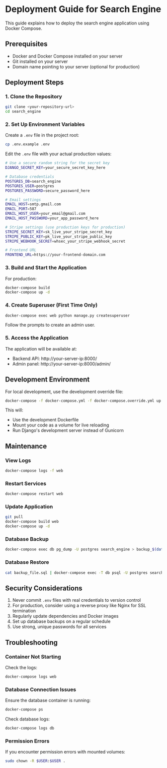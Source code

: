 # Deployment Guide for Search Engine

This guide explains how to deploy the search engine application using Docker Compose.

## Prerequisites

- Docker and Docker Compose installed on your server
- Git installed on your server
- Domain name pointing to your server (optional for production)

## Deployment Steps

### 1. Clone the Repository

```bash
git clone <your-repository-url>
cd search_engine
```

### 2. Set Up Environment Variables

Create a `.env` file in the project root:

```bash
cp .env.example .env
```

Edit the `.env` file with your actual production values:

```bash
# Use a secure random string for the secret key
DJANGO_SECRET_KEY=your_secure_secret_key_here

# Database credentials
POSTGRES_DB=search_engine
POSTGRES_USER=postgres
POSTGRES_PASSWORD=secure_password_here

# Email settings
EMAIL_HOST=smtp.gmail.com
EMAIL_PORT=587
EMAIL_HOST_USER=your_email@gmail.com
EMAIL_HOST_PASSWORD=your_app_password_here

# Stripe settings (use production keys for production)
STRIPE_SECRET_KEY=sk_live_your_stripe_secret_key
STRIPE_PUBLIC_KEY=pk_live_your_stripe_public_key
STRIPE_WEBHOOK_SECRET=whsec_your_stripe_webhook_secret

# Frontend URL
FRONTEND_URL=https://your-frontend-domain.com
```

### 3. Build and Start the Application

For production:

```bash
docker-compose build
docker-compose up -d
```

### 4. Create Superuser (First Time Only)

```bash
docker-compose exec web python manage.py createsuperuser
```

Follow the prompts to create an admin user.

### 5. Access the Application

The application will be available at:

- Backend API: http://your-server-ip:8000/
- Admin panel: http://your-server-ip:8000/admin/

## Development Environment

For local development, use the development override file:

```bash
docker-compose -f docker-compose.yml -f docker-compose.override.yml up
```

This will:
- Use the development Dockerfile
- Mount your code as a volume for live reloading
- Run Django's development server instead of Gunicorn

## Maintenance

### View Logs

```bash
docker-compose logs -f web
```

### Restart Services

```bash
docker-compose restart web
```

### Update Application

```bash
git pull
docker-compose build web
docker-compose up -d
```

### Database Backup

```bash
docker-compose exec db pg_dump -U postgres search_engine > backup_$(date +%Y-%m-%d).sql
```

### Database Restore

```bash
cat backup_file.sql | docker-compose exec -T db psql -U postgres search_engine
```

## Security Considerations

1. Never commit `.env` files with real credentials to version control
2. For production, consider using a reverse proxy like Nginx for SSL termination
3. Regularly update dependencies and Docker images
4. Set up database backups on a regular schedule
5. Use strong, unique passwords for all services

## Troubleshooting

### Container Not Starting

Check the logs:

```bash
docker-compose logs web
```

### Database Connection Issues

Ensure the database container is running:

```bash
docker-compose ps
```

Check database logs:

```bash
docker-compose logs db
```

### Permission Errors

If you encounter permission errors with mounted volumes:

```bash
sudo chown -R $USER:$USER .
``` 